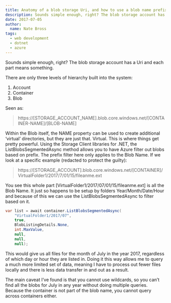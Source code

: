 ```yaml
---
title: Anatomy of a blob storage Uri, and how to use a blob name prefix to make Azure do your filtering. 
description: Sounds simple enough, right? The blob storage account has a Uri and each part means something.
date: 2017-07-05
author: 
  name: Nate Bross
tags: 
  - web development
  - dotnet
  - azure
---
```

Sounds simple enough, right? The blob storage account has a Uri and each part means something.

There are only three levels of hierarchy built into the system:

 1. Account
 2. Container
 3. Blob

Seen as:

> https://[STORAGE_ACCOUNT_NAME].blob.core.windows.net/[CONTAINER-NAME]/[BLOB-NAME]

Within the Blob itself, the NAME property can be used to create additional ‘virtual’ directories, but they are just that. Virtual. This is where things get pretty powerful. Using the Storage Client libraries for .NET, the ListBlobsSegmentedAsync method allows you to have Azure filter out blobs based on prefix. The prefix filter here only applies to the Blob Name. If we look at a specific example (redacted to protect the guilty):

> https://[STORAGE_ACCOUNT].blob.core.windows.net/[CONTAINER]/VirtualFolder1/2017/7/01/15/fileanme.ext

You see this whole part [VirtualFolder1/2017/07/01/15/fileanme.ext] is all the Blob Name. It just so happens to be setup by folders Year/Month/Date/Hour and because of this we can use the ListBlobsSegmentedAsync to filter based on it.

```csharp
var list = await container.ListBlobsSegmentedAsync(
    "VirtualFolder1/2017/07", 
    true, 
    BlobListingDetails.None,
    int.MaxValue, 
    null, 
    null, 
    null);
```

This would give us all files for the month of July in the year 2017, regardless of which day or hour they are listed in. Doing it this way allows me to query a much more limited set of data, meaning I have to process out fewer files locally and there is less data transfer in and out as a result.

The main caveat I’ve found is that you cannot use wildcards, so you can’t find all the blobs for July in any year without doing multiple queries. Because the container is not part of the blob name, you cannot query across containers either.